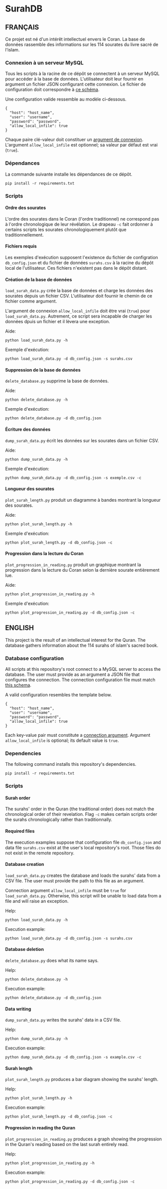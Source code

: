 # SurahDB

## FRANÇAIS

Ce projet est né d'un intérêt intellectuel envers le Coran. La base de données
rassemble des informations sur les 114 sourates du livre sacré de l'islam.

### Connexion à un serveur MySQL

Tous les scripts à la racine de ce dépôt se connectent à un serveur MySQL pour
accéder à la base de données. L'utilisateur doit leur fournir en argument un
fichier JSON configurant cette connexion. Le fichier de configuration doit
correspondre à
[ce schéma](src/database/db_config_schema.json).

Une configuration valide ressemble au modèle ci-dessous.
```
{
  "host": "host_name",
  "user": "username",
  "password": "password",
  "allow_local_infile": true
}
```

Chaque paire clé-valeur doit constituer un
[argument de connexion](https://dev.mysql.com/doc/connector-python/en/connector-python-connectargs.html).
L'argument `allow_local_infile` est optionnel; sa valeur par défaut est vrai
(`true`).

### Dépendances

La commande suivante installe les dépendances de ce dépôt.
```
pip install -r requirements.txt
```

### Scripts

#### Ordre des sourates

L'ordre des sourates dans le Coran (l'ordre traditionnel) ne correspond pas à
l'ordre chronologique de leur révélation. Le drapeau `-c` fait ordonner à
certains scripts les sourates chronologiquement plutôt que traditionnellement.

#### Fichiers requis

Les exemples d'exécution supposent l'existence du fichier de configration
`db_config.json` et du fichier de données `surahs.csv` à la racine du dépôt
local de l'utilisateur. Ces fichiers n'existent pas dans le dépôt distant.

#### Création de la base de données

`load_surah_data.py` crée la base de données et charge les données des sourates
depuis un fichier CSV. L'utilisateur doit fournir le chemin de ce fichier comme
argument.

L'argument de connexion `allow_local_infile` doit être vrai (`true`) pour
`load_surah_data.py`. Autrement, ce script sera incapable de charger les
données dpuis un fichier et il lèvera une exception.

Aide:
```
python load_surah_data.py -h
```

Exemple d'exécution:
```
python load_surah_data.py -d db_config.json -s surahs.csv
```

#### Suppression de la base de données

`delete_database.py` supprime la base de données.

Aide:
```
python delete_database.py -h
```

Exemple d'exécution:
```
python delete_database.py -d db_config.json
```

#### Écriture des données

`dump_surah_data.py` écrit les données sur les sourates dans un fichier CSV.

Aide:
```
python dump_surah_data.py -h
```

Exemple d'exécution:
```
python dump_surah_data.py -d db_config.json -s exemple.csv -c
```

#### Longueur des sourates

`plot_surah_length.py` produit un diagramme à bandes montrant la longueur des
sourates.

Aide:
```
python plot_surah_length.py -h
```

Exemple d'exécution:
```
python plot_surah_length.py -d db_config.json -c
```

#### Progression dans la lecture du Coran

`plot_progression_in_reading.py` produit un graphique montrant la progression
dans la lecture du Coran selon la dernière sourate entièrement lue.

Aide:
```
python plot_progression_in_reading.py -h
```

Exemple d'exécution:
```
python plot_progression_in_reading.py -d db_config.json -c
```

## ENGLISH

This project is the result of an intellectual interest for the Quran. The
database gathers information about the 114 surahs of islam's sacred book.

### Database configuration

All scripts at this repository's root connect to a MySQL server to access the
database. The user must provide as an argument a JSON file that configures the
connection. The connection configuration file must match
[this schema](src/database/db_config_schema.json).

A valid configuration resembles the template below.
```
{
  "host": "host_name",
  "user": "username",
  "password": "password",
  "allow_local_infile": true
}
```

Each key-value pair must constitute a
[connection argument](https://dev.mysql.com/doc/connector-python/en/connector-python-connectargs.html).
Argument `allow_local_infile` is optional; its default value is `true`.

### Dependencies

The following command installs this repository's dependencies.
```
pip install -r requirements.txt
```

### Scripts

#### Surah order

The surahs' order in the Quran (the traditional order) does not match the
chronological order of their revelation. Flag `-c` makes certain scripts order
the surahs chronologically rather than traditionnally.

#### Required files

The execution examples suppose that configuration file `db_config.json` and
data file `surahs.csv` exist at the user's local repository's root. Those files
do not exist in the remote repository.

#### Database creation

`load_surah_data.py` creates the database and loads the surahs' data from a CSV
file. The user must provide the path to this file as an argument.

Connection argument `allow_local_infile` must be `true` for
`load_surah_data.py`. Otherwise, this script will be unable to load data from a
file and will raise an exception.

Help:
```
python load_surah_data.py -h
```

Execution example:
```
python load_surah_data.py -d db_config.json -s surahs.csv
```

#### Database deletion

`delete_database.py` does what its name says.

Help:
```
python delete_database.py -h
```

Execution example:
```
python delete_database.py -d db_config.json
```

#### Data writing

`dump_surah_data.py` writes the surahs' data in a CSV file.

Help:
```
python dump_surah_data.py -h
```

Execution example:
```
python dump_surah_data.py -d db_config.json -s example.csv -c
```

#### Surah length

`plot_surah_length.py` produces a bar diagram showing the surahs' length.

Help:
```
python plot_surah_length.py -h
```

Execution example:
```
python plot_surah_length.py -d db_config.json -c
```

#### Progression in reading the Quran

`plot_progression_in_reading.py` produces a graph showing the progression in
the Quran's reading based on the last surah entirely read.

Help:
```
python plot_progression_in_reading.py -h
```

Execution example:
```
python plot_progression_in_reading.py -d db_config.json -c
```

